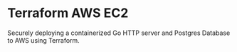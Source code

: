# Terraform AWS EC2 #

Securely deploying a containerized Go HTTP server and Postgres Database to AWS using Terraform.